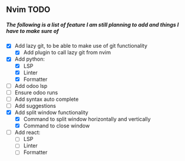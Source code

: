 ## Nvim TODO
##### The following is a list of feature I am still planning to add and things I have to make sure of
- [x] Add lazy git, to be able to make use of git functionality
    - [x] Add plugin to call lazy git from nvim
- [x] Add python:
  - [x] LSP
  - [x] Linter
  - [x] Formatter
- [ ] Add odoo lsp
- [ ] Ensure odoo runs
- [ ] Add syntax auto complete
- [ ] Add suggestions
- [x] Add split window functionality
  - [x] Command to split window horizontally and vertically
  - [x] Command to close window
- [ ] Add react:
  - [ ] LSP
  - [ ] Linter
  - [ ] Formatter 

